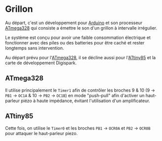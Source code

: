 # Grillon

Au départ, c'est un développement pour [Arduino](https://www.arduino.cc/) et son processeur [ATmega328](https://en.wikipedia.org/wiki/ATmega328) qui consiste a émettre le son d'un grillon à intervalle irrégulier.

Le système est conçu pour avoir une faible consommation électrique et fonctionner avec des piles ou des batteries pour être caché et rester longtemps sans intervention.

Au départ prévu pour l'[ATmega328](https://en.wikipedia.org/wiki/ATmega328), il se décline aussi pour l'[ATtiny85](https://www.microchip.com/en-us/product/attiny85) et la carte de développement Digispark.

## ATmega328

Il utilise principalement le `Timer1` afin de contrôler les broches 9 & 10 (9 -> `PB1` -> `OC1A` & 10 -> `PB2` -> `OC1B`) en mode "push-pull" afin d'activer un haut-parleur piézo à haute impédance, évitant l'utilisation d'un amplificateur.

## ATtiny85

Cette fois, on utilise le `Timer0` et les broches `PB1` -> `OCR0A` et `PB2` -> `OCR0B` pour attaquer le haut-parleur piezo.
